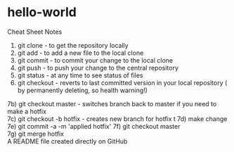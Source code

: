 # hello-world
Cheat Sheet Notes

1) git clone  - to get the repository locally  
2) git add    - to add a new file to the local clone  
3) git commit - to commit your change to the local clone  
4) git push   - to push your change to the central repository  
5) git status - at any time to see status of files  
6) git checkout - reverts to last committed version in your local repository ( by permanently deleting, so health warning!)  

7b) git checkout master - switches branch back to master if you need to make a hotfix  
7c) git checkout -b hotfix - creates new branch for hotfix t
7d) make change
7e) git commit -a -m 'applied hotfix'
7f) git checkout master  
7g) git merge hotfix  
A README file created directly on GitHub
